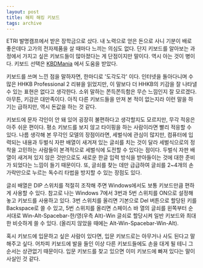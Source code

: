 ```yaml
---
layout: post
title: 해피 해킹 키보드
tags: archive
---
```


ETRI 발명캠프에서 받은 장학금으로 샀다. 내 노력으로 얻은 돈으로 사니 기분이 배로 좋은데다 고가의 전자제품을 살 때마다 느끼는 의심도 없다. 단지 키보드를 알아보는 과정에서 가지고 싶은 키보드들이 많아졌다는 게 단점이지만 말이다. 역시 아는 것이 병이다. 키보드 선택은 [KBDMania](http://kbdmania.net/) 에서 도움을 받았다.

키보드를 쓰며 느낀 점을 말하자면, 한마디로 '도각도각' 이다. 인터넷을 돌아다니며 수많은 HHKB Professional 2 리뷰을 읽었지만, 이 말보다 더 HHKB의 키감을 잘 나타낼 수 있는 표현은 없다고 생각한다. 소위 말하는 쫀득쫀득함은 무슨 느낌인지 잘 모르겠다. 아무튼, 키감은 대만족이다. 아직 다른 키보드들을 만져 본 적이 없는지라 이런 말을 하기는 급하지만, 역시 돈값을 하는 것 같다.

키보드에 문자 각인이 안 돼 있어 굉장히 불편하다고 생각할지도 모르지만, 무각 적응은 아주 쉬운 편이다. 평소 키보드를 보지 않고 타이핑을 하는 사람이라면 빨리 적응할 수 있다. 나름 생각해 본 무각인 모델의 장점이라면, 세벌식에 관심이 많지만, 컴퓨터에 입력되는 내용과 두벌식 자판 배열이 새겨져 있는 글쇠를 치는 것이 달라 세벌식으로의 정착을 고민하는 사람들이 본격적으로 세벌식에 도전할 수 있다는 점이다. 두벌식 자판 배열이 새겨져 있지 않은 것만으로도 새로운 한글 입력 방식을 받아들이는 것에 대한 준비가 되었다는 느낌이 들기 때문이다. 또, 글쇠를 찾는 데만 급급하여 글쇠를 2~4개의 손가락만으로 누르는 독수리 타법을 방지할 수 있는 장점도 있다.

글쇠 배열은 DIP 스위치를 적절히 조작해 주면 Windows에서도 보통 키보드만큼 편하게 사용할 수 있다. 참고로 나는 Windows 7에서 3번과 5번 스위치를 ON으로 설정해 놓고 키보드를 사용하고 있다. 3번 스위치를 올리면 기본으로 Del 버튼으로 할당된 키를 Backspace로 쓸 수 있고, 5번 스위치를 올리면 스페이스 바 열의 글쇠를 왼쪽부터 순서대로 Win-Alt-Spacebar-한/영(우측 Alt)-Win 글쇠로 할당시켜 일반 키보드와 최대한 비슷하게 쓸 수 있다. (올리지 않았을 때에는 Alt-Win-Spacebar-Win-Alt).

혹시 키보드에 입문하고 싶은 사람이 있다면, 입문 키보드로는 아무거나 사도 된다고 말해주고 싶다. 어차피 키보드에 발을 들인 이상 다른 키보드들에도 손을 대게 될 테니 그 순서는 상관없기 때문이다. 입문 키보드를 찾고 있으면 이미 키보드에 빠져 있다는 말이 사실인 것 같다.

